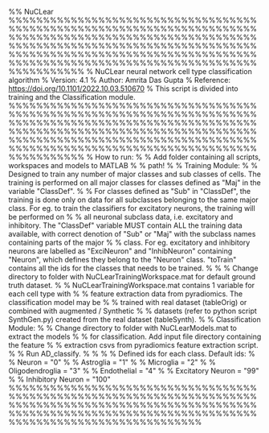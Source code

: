 %% NuCLear
%%%%%%%%%%%%%%%%%%%%%%%%%%%%%%%%%%%%%%%%%%%%%%%%%%%%%%%%%%%%%%%%%%%%%%%%%%%%%%%%%%%%%%%%%%%%%%%%%%%%%%%%%%%%%%%%%%%%%%%%%%%%%%%%%%%%%%%%%%%%%%%%%%%%%%%%%%%%%%%%%%%%%%%%%%%%%%%%%%%%%%%%%%%%%%%%%%%%%%%%%%%%%%%%%%%%%%%%%%%%%%%%%%%
% NuCLear neural network cell type classification algorithm
% Version: 4.1
% Author: Amrita Das Gupta
% Reference: https://doi.org/10.1101/2022.10.03.510670
% This script is divided into training and the Classification module. 
%%%%%%%%%%%%%%%%%%%%%%%%%%%%%%%%%%%%%%%%%%%%%%%%%%%%%%%%%%%%%%%%%%%%%%%%%%%%%%%%%%%%%%%%%%%%%%%%%%%%%%%%%%%%%%%%%%%%%%%%%%%%%%%%%%%%%%%%%%%%%%%%%%%%%%%%%%%%%%%%%%%%%%%%%%%%%%%%%%%%%%%%%%%%%%%%%%%%%%%%%%%%%%%%%%%%%%%%%%%%%%%%%%%
% How to run: 
% % Add folder containing all scripts, workspaces and models to MATLAB
% % path!
%
% Training Module:
% % Designed to train any number of major classes and sub classes of cells. The training is performed on all major classes for classes defined as "Maj" in the variable "ClassDef".
% % For classes defined as "Sub" in "ClassDef", the training is done only on data for all subclasses belonging to the same major class. For eg. to train the classifiers for excitatory neurons, the training will be performed on 
% % all neuronal subclass data, i.e. excitatory and inhibitory. The "ClassDef" variable MUST contain ALL the training data available, with correct denotion of "Sub" or "Maj" with the subclass names containing parts of the major
% % class. For eg. excitatory and inhibitory neurons are labelled as "ExciNeuron" and "InhibNeuron" containing "Neuron", which defines they belong to the "Neuron" class. "toTrain" contains all the ids for the classes that needs to be trained. 
% 
% % Change directory to folder with NuCLearTrainingWorkspace.mat for default ground truth dataset.
% % NuCLearTrainingWorkspace.mat contains 1 variable for each cell type with
% % feature extraction data from pyradiomics. The classification model may be
% % trained with real dataset (tableOrig) or combined with augmented / Synthetic
% % datasets (refer to python script SynthGen.py) created from the real dataset (tableSynth).
% 
% Classification Module:
% % Change directory to folder with NuCLearModels.mat to extract the models
% % for classification. Add input file directory containing the feature 
% % extraction csvs from pyradiomics feature extraction script.
% % Run AD_classify.
% 
% 
% % Defined ids for each class. Default ids: 
% % Neuron = "0"
% % Astroglia = "1"
% % Microglia = "2"
% % Oligodendroglia = "3"
% % Endothelial = "4"
% % Excitatory Neuron = "99"
% % Inhibitory Neuron = "100"
%%%%%%%%%%%%%%%%%%%%%%%%%%%%%%%%%%%%%%%%%%%%%%%%%%%%%%%%%%%%%%%%%%%%%%%%%%%%%%%%%%%%%%%%%%%%%%%%%%%%%%%%%%%%%%%%%%%%%%%%%%%%%%%%%%%%%%%%%%%%%%%%%%%%%%%%%%%%%%%%%%%%%%%%%%%%
